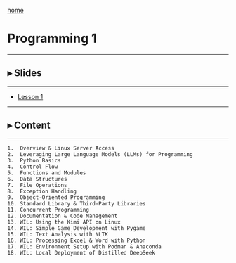 [home](https://www.bioinfo-lab.com)

# Programming 1

--------------

## ▸ Slides

---------------

 * [Lesson 1](https://www.bioinfo-lab.com/courses/c01/s01/)


--------------

## ▸ Content

---------------

	1.	Overview & Linux Server Access
	2.	Leveraging Large Language Models (LLMs) for Programming
	3.	Python Basics
	4.	Control Flow
	5.	Functions and Modules
	6.	Data Structures
	7.	File Operations
	8.	Exception Handling
	9.	Object-Oriented Programming
	10.	Standard Library & Third-Party Libraries
	11.	Concurrent Programming
	12.	Documentation & Code Management
	13.	WIL: Using the Kimi API on Linux
	14.	WIL: Simple Game Development with Pygame
	15.	WIL: Text Analysis with NLTK
	16.	WIL: Processing Excel & Word with Python
	17.	WIL: Environment Setup with Podman & Anaconda
	18.	WIL: Local Deployment of Distilled DeepSeek
